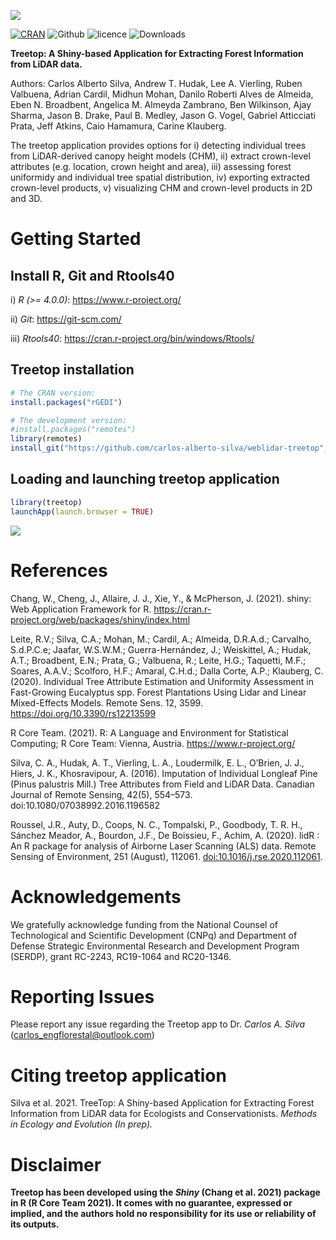 ![](https://github.com/carlos-alberto-silva/weblidar-treetop/blob/master/readme/wiki_page.png)<br/>

[![CRAN](https://www.r-pkg.org/badges/version/treetop)](https://cran.r-project.org/package=treetop)
![Github](https://img.shields.io/badge/Github-0.0.1-green.svg)
![licence](https://img.shields.io/badge/Licence-GPL--3-blue.svg) 
![Downloads](https://cranlogs.r-pkg.org/badges/grand-total/treetop)


**Treetop: A Shiny-based Application for Extracting Forest Information from LiDAR data.**

Authors: Carlos Alberto Silva, Andrew T. Hudak, Lee A. Vierling,  Ruben Valbuena, Adrian Cardil, Midhun Mohan, Danilo Roberti Alves de Almeida, Eben N. Broadbent, Angelica M. Almeyda Zambrano, Ben Wilkinson, Ajay Sharma, Jason B. Drake, Paul B. Medley, Jason G. Vogel, Gabriel Atticciati Prata, Jeff Atkins, Caio Hamamura, Carine Klauberg.   

The treetop application provides options for i) detecting individual trees from LiDAR-derived canopy height models (CHM), ii) extract crown-level attributes (e.g. location, crown height and area), iii) assessing forest uniformidy and individual tree spatial distribution, iv) exporting extracted crown-level products, v) visualizing CHM and crown-level products in 2D and 3D.

# Getting Started


## Install R, Git and Rtools40

i) *R (>= 4.0.0)*: https://www.r-project.org/

ii) *Git*: https://git-scm.com/

iii) *Rtools40*: https://cran.r-project.org/bin/windows/Rtools/


## Treetop installation
```r
# The CRAN version:
install.packages("rGEDI")

# The development version:
#install.packages("remotes")
library(remotes)
install_git("https://github.com/carlos-alberto-silva/weblidar-treetop", dependencies = TRUE)

```    

## Loading and launching treetop application
```r
library(treetop)
launchApp(launch.browser = TRUE)

```
<img src="https://github.com/carlos-alberto-silva/weblidar-treetop/blob/master/readme/weblidar_treetop_app.gif">

# References
Chang, W., Cheng, J., Allaire, J. J., Xie, Y., & McPherson, J. (2021). shiny:
Web Application Framework for R. https://cran.r-project.org/web/packages/shiny/index.html

Leite, R.V.; Silva, C.A.; Mohan, M.; Cardil, A.; Almeida, D.R.A.d.; Carvalho, S.d.P.C.e; Jaafar, W.S.W.M.; Guerra-Hernández, J.; Weiskittel, A.; Hudak, A.T.; Broadbent, E.N.; Prata, G.; Valbuena, R.; Leite, H.G.; Taquetti, M.F.; Soares, A.A.V.; Scolforo, H.F.; Amaral, C.H.d.; Dalla Corte, A.P.; Klauberg, C. (2020). Individual Tree Attribute Estimation and Uniformity Assessment in Fast-Growing Eucalyptus spp. Forest Plantations Using Lidar and Linear Mixed-Effects Models. Remote Sens. 12, 3599. https://doi.org/10.3390/rs12213599

R Core Team. (2021). R: A Language and Environment for Statistical Computing; R Core Team: Vienna, Austria. https://www.r-project.org/

Silva, C. A., Hudak, A. T., Vierling, L. A., Loudermilk, E. L., O’Brien, J. J., Hiers, J. K., Khosravipour, A. (2016). Imputation of Individual Longleaf Pine (Pinus palustris Mill.) Tree Attributes from Field and LiDAR Data. Canadian Journal of Remote Sensing, 42(5), 554–573. doi:10.1080/07038992.2016.1196582

Roussel, J.R., Auty, D., Coops, N. C., Tompalski, P., Goodbody, T. R. H., Sánchez Meador, A., Bourdon, J.F., De Boissieu, F., Achim, A. (2020). lidR : An R package for analysis of Airborne Laser Scanning (ALS) data. Remote Sensing of Environment, 251 (August), 112061. <doi:10.1016/j.rse.2020.112061>.

# Acknowledgements
We gratefully acknowledge funding from the National Counsel of Technological and Scientific Development (CNPq) and Department of Defense Strategic Environmental Research and Development Program (SERDP), grant RC-2243, RC19-1064 and RC20-1346. 

# Reporting Issues 
Please report any issue regarding the Treetop app to Dr. *Carlos A. Silva* (carlos_engflorestal@outlook.com)

# Citing treetop application
Silva et al. 2021. TreeTop: A Shiny-based Application for Extracting Forest Information from LiDAR data for Ecologists and Conservationists. *Methods in Ecology and Evolution (In prep).*

# Disclaimer
**Treetop has been developed using the *Shiny* (Chang et al. 2021) package in R (R Core Team 2021). It comes with no guarantee, expressed or implied, and the authors hold no responsibility for its use or reliability of its outputs.**

